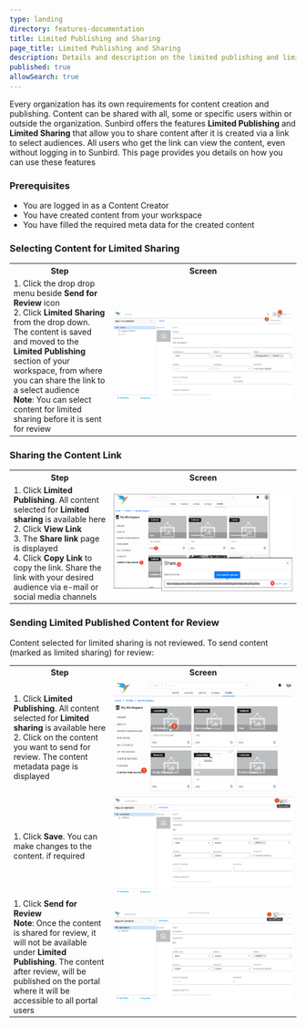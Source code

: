 ```yaml
---
type: landing
directory: features-documentation
title: Limited Publishing and Sharing
page_title: Limited Publishing and Sharing
description: Details and description on the limited publishing and limited sharing feature
published: true
allowSearch: true
---
```


Every organization has its own requirements for content creation and publishing. Content can be shared with all, some or specific users within or outside the organization. Sunbird offers the features **Limited Publishing** and **Limited Sharing** that allow you to share content after it is created via a link to select audiences. All users who get the link can view the content, even without logging in to Sunbird. This page provides you details on how you can use these features 

### Prerequisites
- You are logged in as a Content Creator
- You have created content from your workspace
- You have filled the required meta data for the created content

### Selecting Content for Limited Sharing 
<table>
  <tr>
    <th style="width:35%;">Step</th>
    <th style="width:65%;">Screen</th>
  </tr>
  <tr>
    <td>1. Click the drop drop menu beside <b>Send for Review</b> icon <br>2. Click <b>Limited Sharing</b> from the drop down. The content is saved and moved to the <b>Limited Publishing</b> section of your workspace, from where you can share the link to a select audience<br> <b>Note</b>: You can select content for limited sharing before it is sent for review</td>
  <td><img src="pages/features-documentation/images/limitedshare.png"></td>
  </tr>
  </table>

### Sharing the Content Link
<table>
  <tr>
    <th style="width:35%;">Step</th>
    <th style="width:65%;">Screen</th>
  </tr>
  <tr>
  <td>1. Click <b>Limited Publishing</b>. All content selected for <b>Limited sharing</b> is available here <br>2. Click <b>View Link</b> <br>3. The <b>Share link</b> page is displayed <br>4. Click <b>Copy Link</b> to copy the link. Share the link with your desired audience via e-mail or social media channels</td>
  <td><img src="pages/features-documentation/images/limitedpublish.png"></td>
  </tr>
  </table>
  
### Sending Limited Published Content for Review

Content selected for limited sharing is not reviewed. To send content (marked as limited sharing) for review:
<table>
  <tr>
    <th style="width:35%;">Step</th>
    <th style="width:65%;">Screen</th>
  </tr>
  <tr>
  <td>1. Click <b>Limited Publishing</b>. All content selected for <b>Limited sharing</b> is available here <br>2. Click on the content you want to send for review. The content metadata page is displayed </td>
  <td><img src="pages/features-documentation/images/LimitPblsh_review1.png"></td>
  </tr>
   <tr>
  <td>1. Click <b>Save</b>. You can make changes to the content. if required </td>
  <td><img src="pages/features-documentation/images/LimitPblsh_review2.png"></td>
  </tr>
  <tr>
    <td>1. Click <b>Send for Review</b> <br><b>Note</b>: Once the content is shared for review, it will not be available under <b>Limited Publishing</b>. The content after review, will be published on the portal where it will be accessible to all portal users </td>
  <td><img src="pages/features-documentation/images/LimitPblsh_review3.png"></td>
  </tr>
  </table>
